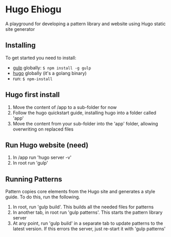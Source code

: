 # Hugo Ehiogu

A playground for developing a pattern library and website using Hugo static site generator

## Installing

To get started you need to install:
- [gulp](https://gulpjs.com/) globally: `$ npm install -g gulp`
- [hugo](https://github.com/gohugoio/hugo) globally (it's a golang binary)
- run: `$ npm-install`

## Hugo first install

1. Move the content of /app to a sub-folder for now
2. Follow the hugo quickstart guide, installing hugo into a folder called 'app'
3. Move the content from your sub-folder into the 'app' folder, allowing overwriting on replaced files

## Run Hugo website (need)

1. In /app run 'hugo server -v'
2. In root run 'gulp'

## Running Patterns

Pattern copies core elements from the Hugo site and generates a style guide. To do this, run the following.

1. In root, run 'gulp build'. This builds all the needed files for patterns
2. In another tab, in root run 'gulp patterns'. This starts the pattern library server
3. At any point, run 'gulp build' in a separate tab to update patterns to the latest version. If this errors the server, just re-start it with 'gulp patterns' 
